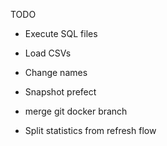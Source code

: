 TODO

- Execute SQL files
- Load CSVs
- Change names

- Snapshot prefect
- merge git docker branch

- Split statistics from refresh flow